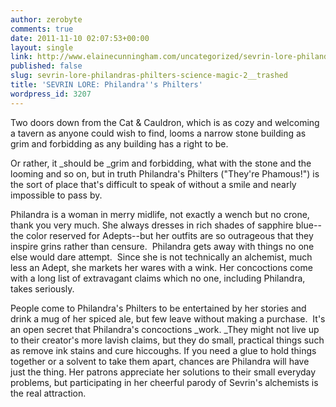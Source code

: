 ```yaml
---
author: zerobyte
comments: true
date: 2011-11-10 02:07:53+00:00
layout: single
link: http://www.elainecunningham.com/uncategorized/sevrin-lore-philandras-philters-science-magic-2__trashed/
published: false
slug: sevrin-lore-philandras-philters-science-magic-2__trashed
title: 'SEVRIN LORE: Philandra''s Philters'
wordpress_id: 3207
---
```


Two doors down from the Cat & Cauldron, which is as cozy and welcoming a tavern as anyone could wish to find, looms a narrow stone building as grim and forbidding as any building has a right to be.

Or rather, it _should be _grim and forbidding, what with the stone and the looming and so on, but in truth Philandra's Philters ("They're Phamous!") is the sort of place that's difficult to speak of without a smile and nearly impossible to pass by.

Philandra is a woman in merry midlife, not exactly a wench but no crone, thank you very much. She always dresses in rich shades of sapphire blue--the color reserved for Adepts--but her outfits are so outrageous that they inspire grins rather than censure.  Philandra gets away with things no one else would dare attempt.  Since she is not technically an alchemist, much less an Adept, she markets her wares with a wink. Her concoctions come with a long list of extravagant claims which no one, including Philandra, takes seriously.

People come to Philandra's Philters to be entertained by her stories and drink a mug of her spiced ale, but few leave without making a purchase.  It's an open secret that Philandra's concoctions _work. _They might not live up to their creator's more lavish claims, but they do small, practical things such as remove ink stains and cure hiccoughs. If you need a glue to hold things together or a solvent to take them apart, chances are Philandra will have just the thing. Her patrons appreciate her solutions to their small everyday problems, but participating in her cheerful parody of Sevrin's alchemists is the real attraction.
